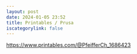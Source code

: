 ```yaml
---
layout: post
date: 2024-01-05 23:52
title: Printables / Prusa
iscategorylink: false
---
```

https://www.printables.com/@PfeifferCh_1686423
